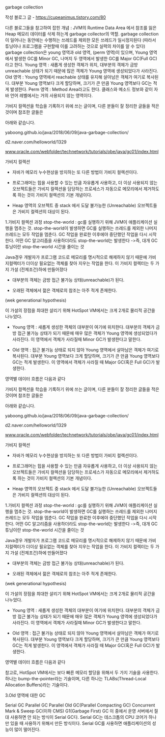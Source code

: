 garbage collection

작성 블로그 글 - https://cupeanimus.tistory.com/80

다른 블로그들을 참고하여 잡힌 개념 :
JVM의 Runtime Data Area 에서 참조를 잃은 Heap 메모리 데이터를 삭제 하는게 garbage collector의 역할.
garbage collection이 일어나는 동안에는 수행하는 쓰레드를 제외한 모든 쓰레드가 일시정지된다
(따라서 튜닝이나 프로그램을 구현할때 이를 고려하는 것으로 실력의 차이를 알 수 있다) 
garbage collection은 young 영역과 old 영역, (perm 영역)이 있으며, 
Young 영역에서 발생한 GC를 Minor GC, 나머지 두 영역에서 발생한 GC를 Major GC(Full GC)라고 한다.
Young 영역 : 새롭게 생성한 객체가 위치, 대부분의 객체가 금방 unreachable 상태가 되기 때문에 많은 객체가 Young 영역에 생성되었다가 사라진다.
Old 영역 : Young 영역에서 reachable 상태를 유지해 살아남은 객체가 여기로 복사된다. 대부분 Young 영역보다 크게 할당하며, 크기가 큰 만큼 Young 영역보다 GC는 적게 발생한다.
Perm 영역 : Method Area라고도 한다. 클래스와 메소드 정보와 같이 자바 언어 레벨에서는 거의 사용되지 않는 영역이다.


가비지 컬렉션을 학습을 기록하기 위에 쓰는 글이며, 다른 분들이 잘 정리한 글들을 적은 것이며 참조한 글들은 

아래와 같습니다. 

yaboong.github.io/java/2018/06/09/java-garbage-collection/

d2.naver.com/helloworld/1329

www.oracle.com/webfolder/technetwork/tutorials/obe/java/gc01/index.html

 

가비지 컬렉션

 - 자바가 메모리 누수현상을 방지하는 또 다른 방법이 가비지 컬렉션이다.

 - 프로그래머는 힙을 사용할 수 있는 만큼 자유롭게 사용하고, 더 이상 사용되지 않는 오브젝트들은 가비지 컬렉션을 담당하는 프로세스가 자동으로 메모리에서 제거하도록 하는 것이 가비지 컬렉션의 기본 개념이다.

 - Heap 영역의 오브젝트 중 stack 에서 도달 불가능한 (Unreachable) 오브젝트들은 가비지 컬렉션의 대상이 된다.

 

 

1.가비지 컬렉션 과정
stop-the-world : gc를 실행하기 위해 JVM이 애플리케이션 실행을 멈추는 것.
stop-the-world이 발생하면 GC를 실행하는 쓰레드를 제외한 나머지 쓰레드는 모두 작업을 멈춘다.
GC 작업을 완료한 이후에야 중단했던 작업을 다시 시작한다. 어떤 GC 알고리즘을 사용하더라도 stop-the-world는 발생한다
->즉, 대개 GC 튜닝이란 stop-the-world 시간을 줄이는 것

 

Java경우 개발자가 프로그램 코드로 메모리를 명시적으로 해제하지 않기 때문에 가비지컬렉터가 더이상 필요없는 객체를 찾아 지우는 작업을 한다. 이 가비지 컬렉터는 두 가지 가설 (전제조건)하에 만들어졌다

 - 대부분의 객체는 금방 접근 불가능 상태(unreachable)가 된다.

 - 오래된 객체에서 젊은 객체로의 참조는 아주 적게 존재한다.

(wek generational hypothesis)

 

이 가설의 장점을 최대한 살리기 위해 HotSpot VM에서는 크게 2개로 물리적 공간을 나누었다. 

 - Young 영역 : 새롭게 생성한 객체의 대부분이 여기에 위치한다. 대부분의 객체가 금방 접근 불가능 상태가 되기 때문에 매우 많은 객체가 Young 영역에 생성되었다가 사라진다. 이 영역에서 객체가 사라질때 Minor GC가 발생한다고 말한다.

 - Old 영역 : 접근 불가능 상태로 되지 않아 Young 영역에서 살아남은 객체가 여기로 복사된다. 대부분 Young 영역보다 크게 할당하며, 크기가 큰 만큼 Young 영역보다 GC는 적게 발생한다. 이 영역에서 객체가 사라질 때 Major GC(혹은 Full GC)가 발생한다.

영역별 데이터 흐름은 다음과 같다

가비지 컬렉션을 학습을 기록하기 위에 쓰는 글이며, 다른 분들이 잘 정리한 글들을 적은 것이며 참조한 글들은 

아래와 같습니다. 

yaboong.github.io/java/2018/06/09/java-garbage-collection/

d2.naver.com/helloworld/1329

www.oracle.com/webfolder/technetwork/tutorials/obe/java/gc01/index.html

 

가비지 컬렉션

 - 자바가 메모리 누수현상을 방지하는 또 다른 방법이 가비지 컬렉션이다.

 - 프로그래머는 힙을 사용할 수 있는 만큼 자유롭게 사용하고, 더 이상 사용되지 않는 오브젝트들은 가비지 컬렉션을 담당하는 프로세스가 자동으로 메모리에서 제거하도록 하는 것이 가비지 컬렉션의 기본 개념이다.

 - Heap 영역의 오브젝트 중 stack 에서 도달 불가능한 (Unreachable) 오브젝트들은 가비지 컬렉션의 대상이 된다.

 

 

1.가비지 컬렉션 과정
stop-the-world : gc를 실행하기 위해 JVM이 애플리케이션 실행을 멈추는 것.
stop-the-world이 발생하면 GC를 실행하는 쓰레드를 제외한 나머지 쓰레드는 모두 작업을 멈춘다.
GC 작업을 완료한 이후에야 중단했던 작업을 다시 시작한다. 어떤 GC 알고리즘을 사용하더라도 stop-the-world는 발생한다
->즉, 대개 GC 튜닝이란 stop-the-world 시간을 줄이는 것

 

Java경우 개발자가 프로그램 코드로 메모리를 명시적으로 해제하지 않기 때문에 가비지컬렉터가 더이상 필요없는 객체를 찾아 지우는 작업을 한다. 이 가비지 컬렉터는 두 가지 가설 (전제조건)하에 만들어졌다

 - 대부분의 객체는 금방 접근 불가능 상태(unreachable)가 된다.

 - 오래된 객체에서 젊은 객체로의 참조는 아주 적게 존재한다.

(wek generational hypothesis)

 

이 가설의 장점을 최대한 살리기 위해 HotSpot VM에서는 크게 2개로 물리적 공간을 나누었다. 

 - Young 영역 : 새롭게 생성한 객체의 대부분이 여기에 위치한다. 대부분의 객체가 금방 접근 불가능 상태가 되기 때문에 매우 많은 객체가 Young 영역에 생성되었다가 사라진다. 이 영역에서 객체가 사라질때 Minor GC가 발생한다고 말한다.

 - Old 영역 : 접근 불가능 상태로 되지 않아 Young 영역에서 살아남은 객체가 여기로 복사된다. 대부분 Young 영역보다 크게 할당하며, 크기가 큰 만큼 Young 영역보다 GC는 적게 발생한다. 이 영역에서 객체가 사라질 때 Major GC(혹은 Full GC)가 발생한다.

영역별 데이터 흐름은 다음과 같다

참고로, HotSpot VM에서는 보다 빠른 메모리 할당을 위해서 두 가지 기술을 사용한다. 하나는 bump-the-pointer라는 기술이며, 다른 하나는 TLABs(Thread-Local Allocation Buffers)라는 기술이다.

 

3.Old 영역에 대한 GC

 

Serial GC
Parallel GC
Parallel Old GC(Parallel Compacting GC)
Concurrent Mark & Sweep GC(이하 CMS)
G1(Garbage First) GC
이 중에서 운영 서버에서 절대 사용하면 안 되는 방식이 Serial GC다. Serial GC는 데스크톱의 CPU 코어가 하나만 있을 때 사용하기 위해서 만든 방식이다. Serial GC를 사용하면 애플리케이션의 성능이 많이 떨어진다.

